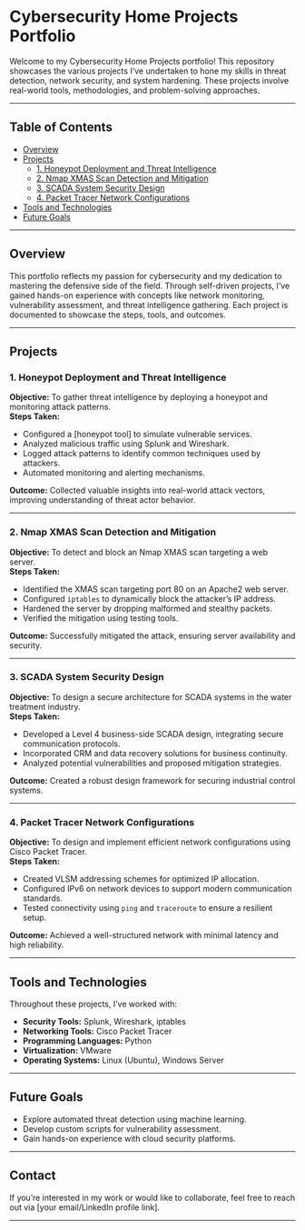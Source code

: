 # Cybersecurity Home Projects Portfolio

Welcome to my Cybersecurity Home Projects portfolio! This repository showcases the various projects I’ve undertaken to hone my skills in threat detection, network security, and system hardening. These projects involve real-world tools, methodologies, and problem-solving approaches.

---

## Table of Contents
- [Overview](#overview)
- [Projects](#projects)
  - [1. Honeypot Deployment and Threat Intelligence](#1-honeypot-deployment-and-threat-intelligence)
  - [2. Nmap XMAS Scan Detection and Mitigation](#2-nmap-xmas-scan-detection-and-mitigation)
  - [3. SCADA System Security Design](#3-scada-system-security-design)
  - [4. Packet Tracer Network Configurations](#4-packet-tracer-network-configurations)
- [Tools and Technologies](#tools-and-technologies)
- [Future Goals](#future-goals)

---

## Overview

This portfolio reflects my passion for cybersecurity and my dedication to mastering the defensive side of the field. Through self-driven projects, I’ve gained hands-on experience with concepts like network monitoring, vulnerability assessment, and threat intelligence gathering. Each project is documented to showcase the steps, tools, and outcomes.

---

## Projects

### 1. Honeypot Deployment and Threat Intelligence

**Objective:** To gather threat intelligence by deploying a honeypot and monitoring attack patterns.  
**Steps Taken:**
- Configured a [honeypot tool] to simulate vulnerable services.
- Analyzed malicious traffic using Splunk and Wireshark.
- Logged attack patterns to identify common techniques used by attackers.
- Automated monitoring and alerting mechanisms.

**Outcome:** Collected valuable insights into real-world attack vectors, improving understanding of threat actor behavior.

---

### 2. Nmap XMAS Scan Detection and Mitigation

**Objective:** To detect and block an Nmap XMAS scan targeting a web server.  
**Steps Taken:**
- Identified the XMAS scan targeting port 80 on an Apache2 web server.
- Configured `iptables` to dynamically block the attacker’s IP address.
- Hardened the server by dropping malformed and stealthy packets.
- Verified the mitigation using testing tools.

**Outcome:** Successfully mitigated the attack, ensuring server availability and security.

---

### 3. SCADA System Security Design

**Objective:** To design a secure architecture for SCADA systems in the water treatment industry.  
**Steps Taken:**
- Developed a Level 4 business-side SCADA design, integrating secure communication protocols.
- Incorporated CRM and data recovery solutions for business continuity.
- Analyzed potential vulnerabilities and proposed mitigation strategies.

**Outcome:** Created a robust design framework for securing industrial control systems.

---

### 4. Packet Tracer Network Configurations

**Objective:** To design and implement efficient network configurations using Cisco Packet Tracer.  
**Steps Taken:**
- Created VLSM addressing schemes for optimized IP allocation.
- Configured IPv6 on network devices to support modern communication standards.
- Tested connectivity using `ping` and `traceroute` to ensure a resilient setup.

**Outcome:** Achieved a well-structured network with minimal latency and high reliability.

---

## Tools and Technologies

Throughout these projects, I’ve worked with:
- **Security Tools:** Splunk, Wireshark, iptables
- **Networking Tools:** Cisco Packet Tracer
- **Programming Languages:** Python
- **Virtualization:** VMware
- **Operating Systems:** Linux (Ubuntu), Windows Server

---

## Future Goals

- Explore automated threat detection using machine learning.
- Develop custom scripts for vulnerability assessment.
- Gain hands-on experience with cloud security platforms.

---

## Contact

If you’re interested in my work or would like to collaborate, feel free to reach out via [your email/LinkedIn profile link].

---

